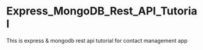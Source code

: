 # Express_MongoDB_Rest_API_Tutorial

This is express &amp; mongodb rest api tutorial for contact management app
